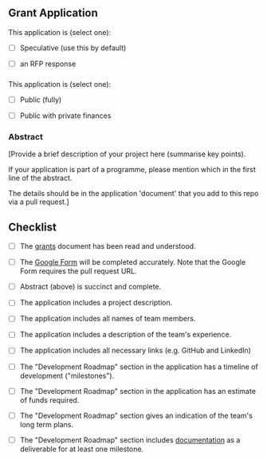 ## Grant Application

This application is (select one):
- [ ] Speculative (use this by default)
- [ ] an RFP response


###

This application is (select one):
- [ ] Public (fully)
- [ ] Public with private finances


### Abstract

[Provide a brief description of your project here (summarise key points). 

If your application is part of a programme, please mention which in the first line of the abstract.

The details should be in the application 'document' that you add to this repo via a pull request.]


## Checklist
- [ ] The [grants](https://github.com/ChainX-Parliament/Web3-collaboration/blob/master/grants/grants.md) document has been read and understood.
- [ ] The [Google Form](https://docs.google.com/forms/d/1Immh_3_6ZQa6FiqqiH_oEII2abPT6HGLM_wX4BLbRE8/) will be completed accurately. Note that the Google Form requires the pull request URL.
- [ ] Abstract (above) is succinct and complete.
- [ ] The application includes a project description.
- [ ] The application includes all names of team members.
- [ ] The application includes a description of the team's experience.
- [ ] The application includes all necessary links (e.g. GitHub and LinkedIn)
- [ ] The "Development Roadmap" section in the application has a timeline of development ("milestones").
- [ ] The "Development Roadmap" section in the application has an estimate of funds required.
- [ ] The "Development Roadmap" section gives an indication of the team's long term plans.
- [ ] The "Development Roadmap" section includes [documentation](https://github.com/ChainX-Parliament/General-Grants-Program/blob/master/grants/grants.md#documentation) as a deliverable for at least one milestone.

